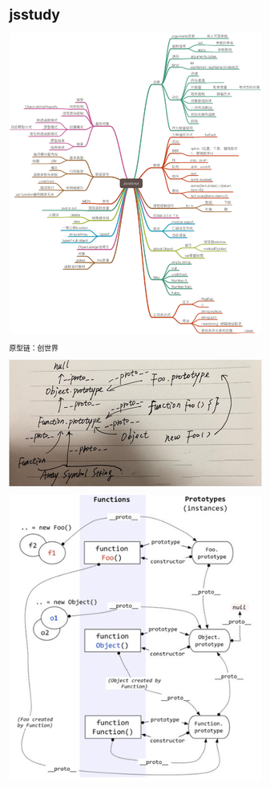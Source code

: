 # jsstudy

![javascript](snapshot/javascript.png)


原型链：创世界

![](snapshot/js2.png)

![](snapshot/prototype.png)






